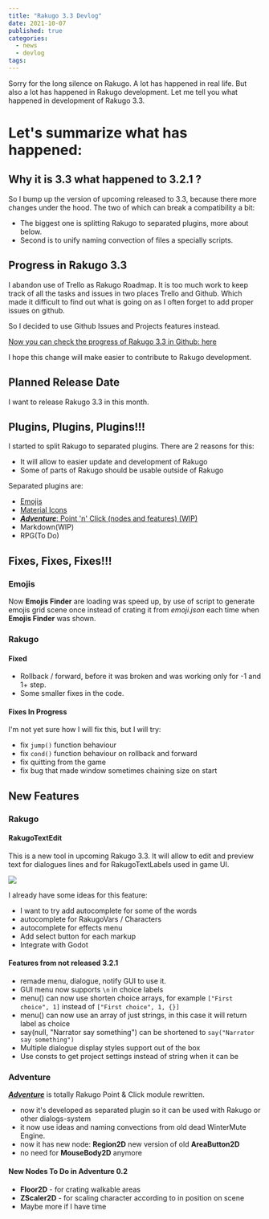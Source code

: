 ```yaml
---
title: "Rakugo 3.3 Devlog"
date: 2021-10-07
published: true
categories:
  - news
  - devlog
tags:
---
```


Sorry for the long silence on Rakugo. 
A lot has happened in real life.
But also a lot has happened in Rakugo development.
Let me tell you what happened in development of Rakugo 3.3.
# Let's summarize what has happened:

## Why it is 3.3 what happened to 3.2.1 ?
So I bump up the version of upcoming released to 3.3,
because there more changes under the hood.
The two of which can break a compatibility a bit:
- The biggest one is splitting Rakugo to separated plugins, more about below.
- Second is to unify naming convection of files a specially scripts.

## Progress in Rakugo 3.3
I abandon use of Trello as Rakugo Roadmap.
It is too much work to keep track of all the tasks and issues 
in two places Trello and Github.
Which made it difficult to find out what is going on
as I often forget to add proper issues on github.

So I decided to use Github Issues and Projects features instead.

[Now you can check the progress of Rakugo 3.3 in Github: here](https://github.com/rakugoteam/Rakugo/projects/1)

I hope this change will make easier to contribute to Rakugo development.

## Planned Release Date

I want to release Rakugo 3.3 in this month.

## Plugins, Plugins, Plugins!!!
I started to split Rakugo to separated plugins.
There are 2 reasons for this:
- It will allow to easier update and development of Rakugo
- Some of parts of Rakugo should be usable outside of Rakugo 

Separated plugins are:
- [Emojis](https://github.com/rakugoteam/Emojis-For-Godot)
- [Material Icons](Godot-Material-Icons)
- [***Adventure***: Point 'n' Click (nodes and features) (WIP)](https://github.com/rakugoteam/Adventure)
- Markdown(WIP)
- RPG(To Do)

## Fixes, Fixes, Fixes!!!

### Emojis

Now **Emojis Finder** are loading was speed up,
by use of script to generate emojis grid scene once instead
of crating it from *emoji.json* each time when **Emojis Finder** was shown.

### Rakugo

#### Fixed

- Rollback / forward, before it was broken and was working only for -1 and 1+ step.
- Some smaller fixes in the code.

#### Fixes In Progress

I'm not yet sure how I will fix this, but I will try:
- fix `jump()` function behaviour
- fix `cond()` function behaviour on rollback and forward
- fix quitting from the game
- fix bug that made window sometimes chaining size on start

## New Features

### Rakugo

#### RakugoTextEdit
This is a new tool in upcoming Rakugo 3.3.
It will allow to edit and preview text for dialogues lines and for RakugoTextLabels used in game UI.

![](devlogs/rakugo-3.3/rakugo_text_edit.gif)

I already have some ideas for this feature:
- I want to try add autocomplete for some of the words
- autocomplete for RakugoVars / Characters
- autocomplete for effects menu
- Add select button for each markup
- Integrate with Godot

#### Features from not released 3.2.1

- remade menu, dialogue, notify GUI to use it.
- GUI menu now supports `\n` in choice labels
- menu() can now use shorten choice arrays, for example
 `["First choice", 1]` instead of `["First choice", 1, {}]`
- menu() can now use an array of just strings, in this case it will return label as choice
- say(null, "Narrator say something") can be shortened to `say("Narrator say something")`
- Multiple dialogue display styles support out of the box
- Use consts to get project settings instead of string when it can be

### Adventure

[***Adventure***](https://github.com/rakugoteam/Adventure) is totally Rakugo Point & Click module rewritten.
- now it's developed as separated plugin so it can be used with Rakugo or other dialogs-system
- it now use ideas and naming convections from old dead WinterMute Engine.
- now it has new node: **Region2D** new version of old **AreaButton2D**
- no need for **MouseBody2D** anymore

#### New Nodes To Do in Adventure 0.2
- **Floor2D** - for crating walkable areas
- **ZScaler2D** - for scaling character according to in position on scene
- Maybe more if I have time



